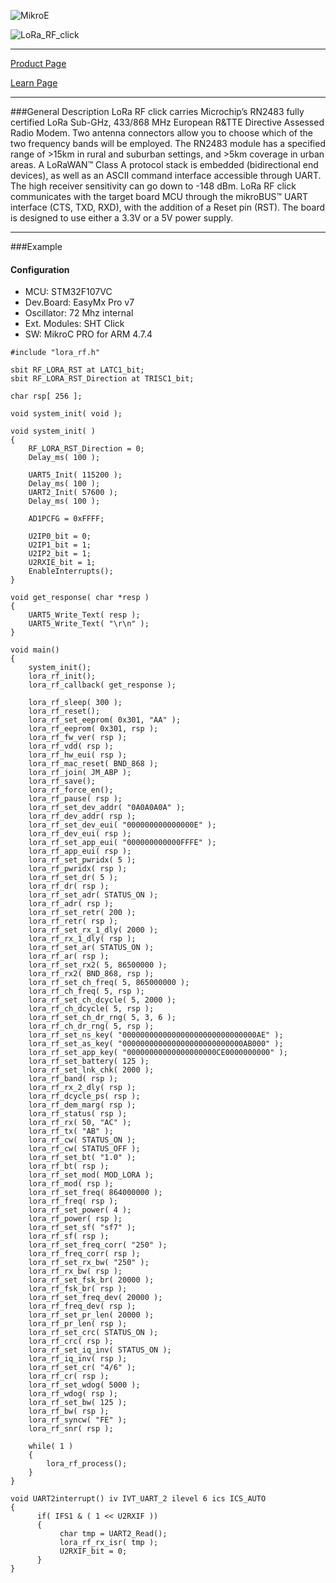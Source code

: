 ![MikroE](http://www.mikroe.com/img/designs/beta/logo_small.png)

![LoRa_RF_click](http://www.mikroe.com/img/news/2015/12/lora_rf_click_banner_news.png)

---

[Product Page](http://www.mikroe.com/click/lora-rf/)

[Learn Page](http://learn.mikroe.com/lora-rf-click-solution-for-iot-developers/)

---

###General Description
LoRa RF click carries Microchip’s RN2483 fully certified LoRa Sub-GHz, 433/868 MHz European R&TTE Directive Assessed Radio Modem. Two antenna connectors allow you to choose which of the two frequency bands will be employed. The RN2483 module has a specified range of >15km in rural and suburban settings, and >5km coverage in urban areas. A LoRaWAN™ Class A protocol stack is embedded (bidirectional end devices), as well as an ASCII command interface accessible through UART. The high receiver sensitivity can go down to -148 dBm. LoRa RF click communicates with the target board MCU through the mikroBUS™ UART interface (CTS, TXD, RXD), with the addition of a Reset pin (RST). The board is designed to use either a 3.3V or a 5V power supply.

---

###Example

#### Configuration
* MCU:             STM32F107VC
* Dev.Board:       EasyMx Pro v7
* Oscillator:      72 Mhz internal
* Ext. Modules:    SHT Click
* SW:              MikroC PRO for ARM 4.7.4

```
#include "lora_rf.h"

sbit RF_LORA_RST at LATC1_bit;
sbit RF_LORA_RST_Direction at TRISC1_bit;

char rsp[ 256 ];

void system_init( void );

void system_init( )
{
    RF_LORA_RST_Direction = 0;
    Delay_ms( 100 );

    UART5_Init( 115200 );
    Delay_ms( 100 );
    UART2_Init( 57600 );
    Delay_ms( 100 );

    AD1PCFG = 0xFFFF;

    U2IP0_bit = 0;
    U2IP1_bit = 1;
    U2IP2_bit = 1;
    U2RXIE_bit = 1;
    EnableInterrupts();
}

void get_response( char *resp )
{
    UART5_Write_Text( resp );
    UART5_Write_Text( "\r\n" );
}

void main()
{
    system_init();
    lora_rf_init();
    lora_rf_callback( get_response );
    
    lora_rf_sleep( 300 );
    lora_rf_reset();
    lora_rf_set_eeprom( 0x301, "AA" );
    lora_rf_eeprom( 0x301, rsp );
    lora_rf_fw_ver( rsp );
    lora_rf_vdd( rsp );
    lora_rf_hw_eui( rsp );
    lora_rf_mac_reset( BND_868 );
    lora_rf_join( JM_ABP );
    lora_rf_save();
    lora_rf_force_en();
    lora_rf_pause( rsp );
    lora_rf_set_dev_addr( "0A0A0A0A" );
    lora_rf_dev_addr( rsp );
    lora_rf_set_dev_eui( "000000000000000E" );
    lora_rf_dev_eui( rsp );
    lora_rf_set_app_eui( "000000000000FFFE" );
    lora_rf_app_eui( rsp );
    lora_rf_set_pwridx( 5 );
    lora_rf_pwridx( rsp );
    lora_rf_set_dr( 5 );
    lora_rf_dr( rsp );
    lora_rf_set_adr( STATUS_ON );
    lora_rf_adr( rsp );
    lora_rf_set_retr( 200 );
    lora_rf_retr( rsp );
    lora_rf_set_rx_1_dly( 2000 );
    lora_rf_rx_1_dly( rsp );
    lora_rf_set_ar( STATUS_ON );
    lora_rf_ar( rsp );
    lora_rf_set_rx2( 5, 86500000 );
    lora_rf_rx2( BND_868, rsp );
    lora_rf_set_ch_freq( 5, 865000000 );
    lora_rf_ch_freq( 5, rsp );
    lora_rf_set_ch_dcycle( 5, 2000 );
    lora_rf_ch_dcycle( 5, rsp );
    lora_rf_set_ch_dr_rng( 5, 3, 6 );
    lora_rf_ch_dr_rng( 5, rsp );
    lora_rf_set_ns_key( "000000000000000000000000000000AE" );
    lora_rf_set_as_key( "000000000000000000000000000AB000" );
    lora_rf_set_app_key( "00000000000000000000CE0000000000" );
    lora_rf_set_battery( 125 );
    lora_rf_set_lnk_chk( 2000 );
    lora_rf_band( rsp );
    lora_rf_rx_2_dly( rsp );
    lora_rf_dcycle_ps( rsp );
    lora_rf_dem_marg( rsp );
    lora_rf_status( rsp );
    lora_rf_rx( 50, "AC" );
    lora_rf_tx( "AB" );
    lora_rf_cw( STATUS_ON );
    lora_rf_cw( STATUS_OFF );
    lora_rf_set_bt( "1.0" );
    lora_rf_bt( rsp );
    lora_rf_set_mod( MOD_LORA );
    lora_rf_mod( rsp );
    lora_rf_set_freq( 864000000 );
    lora_rf_freq( rsp );
    lora_rf_set_power( 4 );
    lora_rf_power( rsp );
    lora_rf_set_sf( "sf7" );
    lora_rf_sf( rsp );
    lora_rf_set_freq_corr( "250" );
    lora_rf_freq_corr( rsp );
    lora_rf_set_rx_bw( "250" );
    lora_rf_rx_bw( rsp );
    lora_rf_set_fsk_br( 20000 );
    lora_rf_fsk_br( rsp );
    lora_rf_set_freq_dev( 20000 );
    lora_rf_freq_dev( rsp );
    lora_rf_set_pr_len( 20000 );
    lora_rf_pr_len( rsp );
    lora_rf_set_crc( STATUS_ON );
    lora_rf_crc( rsp );
    lora_rf_set_iq_inv( STATUS_ON );
    lora_rf_iq_inv( rsp );
    lora_rf_set_cr( "4/6" );
    lora_rf_cr( rsp );
    lora_rf_set_wdog( 5000 );
    lora_rf_wdog( rsp );
    lora_rf_set_bw( 125 );
    lora_rf_bw( rsp );
    lora_rf_syncw( "FE" );
    lora_rf_snr( rsp );

    while( 1 )
    {
        lora_rf_process();
    }
}

void UART2interrupt() iv IVT_UART_2 ilevel 6 ics ICS_AUTO
{
      if( IFS1 & ( 1 << U2RXIF ))
      {
           char tmp = UART2_Read();
           lora_rf_rx_isr( tmp );
           U2RXIF_bit = 0;
      }
}

```
